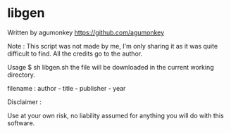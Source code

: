 # libgen
Written by agumonkey https://github.com/agumonkey

Note :
This script was not made by me, I'm only sharing it as it was quite difficult to find.
All the credits go to the author.


Usage $ sh libgen.sh <md5>
the file will be downloaded in the current working directory.

filename : author - title - publisher - year

Disclaimer :


Use at your own risk, no liability assumed for anything you will do with this software.
